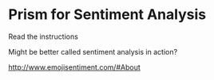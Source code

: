 # Prism for Sentiment Analysis





Read the instructions

Might be better called sentiment analysis in action?

http://www.emojisentiment.com/#About
